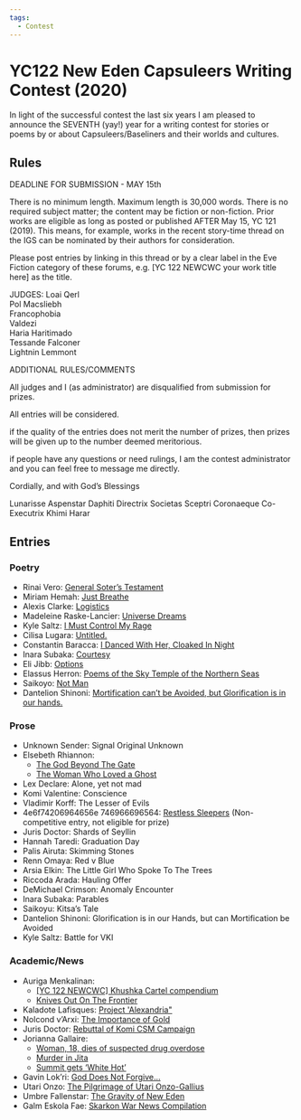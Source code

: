 ```yaml
---
tags:
  - Contest
---
```


# YC122 New Eden Capsuleers Writing Contest (2020)

In light of the successful contest the last six years I am pleased to announce the SEVENTH (yay!) year for a writing contest for stories or poems by or about Capsuleers/Baseliners and their worlds and cultures.

## Rules

DEADLINE FOR SUBMISSION - MAY 15th

There is no minimum length. Maximum length is 30,000 words. There is no required subject matter; the content may be fiction or non-fiction. Prior works are eligible as long as posted or published AFTER May 15, YC 121 (2019). This means, for example, works in the recent story-time thread on the IGS can be nominated by their authors for consideration.

Please post entries by linking in this thread or by a clear label in the Eve Fiction category of these forums, e.g. [YC 122 NEWCWC your work title here] as the title.

JUDGES:
Loai Qerl<br>
Pol Macsliebh<br>
Francophobia<br>
Valdezi<br>
Haria Haritimado<br>
Tessande Falconer<br>
Lightnin Lemmont

ADDITIONAL RULES/COMMENTS

All judges and I (as administrator) are disqualified from submission for prizes.

All entries will be considered.

if the quality of the entries does not merit the number of prizes, then prizes will be given up to the number deemed meritorious.

if people have any questions or need rulings, I am the contest administrator and you can feel free to message me directly.

Cordially, and with God’s Blessings

Lunarisse Aspenstar Daphiti
Directrix Societas Sceptri Coronaeque
Co-Executrix Khimi Harar

## Entries

### Poetry

- Rinai Vero: [General Soter’s Testament](../authors/miscauthors/generalsoterstestament.md)
- Miriam Hemah: [Just Breathe](../authors/miscauthors/justbreath.md)
- Alexis Clarke: [Logistics](../authors/miscauthors/logistics.md)
- Madeleine Raske-Lancier: [Universe Dreams](../authors/lasairionaraske/universedreams.md)
- Kyle Saltz: [I Must Control My Rage](../authors/kylesaltz/imustcontrolmyrage.md)
- Cilisa Lugara: [Untitled.](../authors/cilisalugara/cilisalugara_untitled.md)
- Constantin Baracca: [I Danced With Her, Cloaked In Night](../authors/constantinbaracca/idancedwithhercloakedinnight.md)
- Inara Subaka: [Courtesy](../authors/miscauthors/courtesy.md)
- Eli Jibb: [Options](../authors/miscauthors/elijibb_options.md)
- Elassus Herron: [Poems of the Sky Temple of the Northern Seas](../authors/elassusherron/poemsoftheskytempleofthenorthernseas.md)
- Saikoyo: [Not Man](../authors/miscauthors/notman.md)
- Dantelion Shinoni: [Mortification can’t be Avoided, but Glorification is in our hands.](../authors/dantelionshinoni/mortificationcantbeavoided.md)

### Prose

- Unknown Sender: Signal Original Unknown
- Elsebeth Rhiannon:
    - [The God Beyond The Gate](../authors/elsebethrhiannon/thegodbehindthegate.md)
    - [The Woman Who Loved a Ghost](../authors/elsebethrhiannon/thewomanwholovedaghost.md)
- Lex Declare: Alone, yet not mad
- Komi Valentine: Conscience
- Vladimir Korff: The Lesser of Evils
- 4e6f74206964656e 746966696564: [Restless Sleepers](../authors/miscauthors/restlesssleepers.md) (Non-competitive entry, not eligible for prize)
- Juris Doctor: Shards of Seyllin
- Hannah Taredi: Graduation Day
- Palis Airuta: Skimming Stones
- Renn Omaya: Red v Blue
- Arsia Elkin: The Little Girl Who Spoke To The Trees
- Riccoda Arada: Hauling Offer
- DeMichael Crimson: Anomaly Encounter
- Inara Subaka: Parables
- Saikoyu: Kitsa’s Tale
- Dantelion Shinoni: Glorification is in our Hands, but can Mortification be Avoided
- Kyle Saltz: Battle for VKI

### Academic/News

- Auriga Menkalinan:
    - [\[YC 122 NEWCWC\] Khushka Cartel compendium](../authors/aurigamenkalinan.md/yc122newcwckhushkacartelcompendium.md)
    - [Knives Out On The Frontier](../authors/aurigamenkalinan.md/knivesoutonthefrontier.md)
- Kaladote Lafisques: [Project 'Alexandria"](../authors/miscauthors/projectalexandria.md)
- Nolcond v’Arxi: [The Importance of Gold](../authors/miscauthors/theimportanceofgold.md)
- Juris Doctor: [Rebuttal of Komi CSM Campaign](../authors/miscauthors/rebuttalofkomicsmcampaign.md)
- Jorianna Gallaire:
    - [Woman, 18, dies of suspected drug overdose](../authors/joriannagallaire/woman18diesofsuspecteddrugoverdose.md)
    - [Murder in Jita](../authors/joriannagallaire/murderinjita.md)
    - [Summit gets ‘White Hot’](../authors/joriannagallaire/summitgetswhitehot.md)
- Gavin Lok’ri: [God Does Not Forgive...](../authors/gavinlokri/goddoesnotforgive.md)
- Utari Onzo: [The Pilgrimage of Utari Onzo-Gallius](../authors/miscauthors/thepilgrimageofutarionzo-gallius.md)
- Umbre Fallenstar: [The Gravity of New Eden](../authors/miscauthors/astudyaboutgravitationalwaves.md)
- Galm Eskola Fae: [Skarkon War News Compilation](../authors/miscauthors/skarkonwarnewscompilation.md)